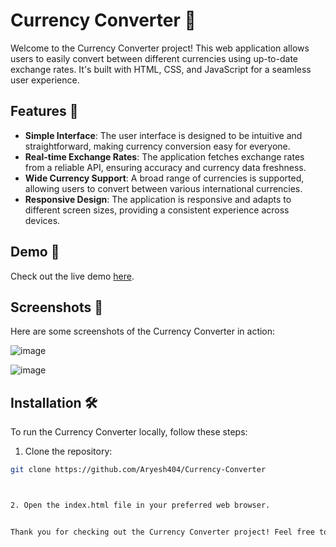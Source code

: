 # Currency Converter 💱

Welcome to the Currency Converter project! This web application allows users to easily convert between different currencies using up-to-date exchange rates. It's built with HTML, CSS, and JavaScript for a seamless user experience.

## Features 🚀

- **Simple Interface**: The user interface is designed to be intuitive and straightforward, making currency conversion easy for everyone.
- **Real-time Exchange Rates**: The application fetches exchange rates from a reliable API, ensuring accuracy and currency data freshness.
- **Wide Currency Support**: A broad range of currencies is supported, allowing users to convert between various international currencies.
- **Responsive Design**: The application is responsive and adapts to different screen sizes, providing a consistent experience across devices.

## Demo 🎥

Check out the live demo [here](https://convertmycoins.netlify.app/).

## Screenshots 📸

Here are some screenshots of the Currency Converter in action:

![image](https://github.com/Aryesh404/Currency-Converter/assets/142689032/825145d8-4a58-422f-ab96-cafe04f46c7a)

![image](https://github.com/Aryesh404/Currency-Converter/assets/142689032/c7bd209e-b3d7-4cd5-b362-45fef8be7109)

## Installation 🛠️

To run the Currency Converter locally, follow these steps:

1. Clone the repository:

  
```bash 
git clone https://github.com/Aryesh404/Currency-Converter



2. Open the index.html file in your preferred web browser.


Thank you for checking out the Currency Converter project! Feel free to contribute, report issues, or provide feedback. Happy converting! 😊
